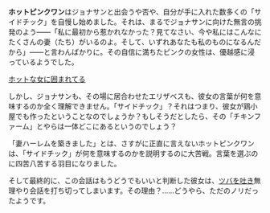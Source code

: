 <!-- title: 私のチキンファーム -->
<!-- relationship: Backup Plan -->

**ホットピンクワン**はジョナサンと出会うや否や、自分が手に入れた数多くの「サイドチック」を自慢し始めました。それは、まるでジョナサンに向けた無言の挑発のよう――「私に最初から惹かれなかった？見てなさい、今や私にはこんなにたくさんの妻（たち）がいるのよ。そして、いずれあなたも私のものになるんだから」――と言わんばかりに。その自信に満ちたピンクの女性は、優越感に浸っているようでした。

[ホットな女に囲まれてる](#embed:https://www.youtube.com/live/gtOGWDKwQfY?feature=shared&t=7553)

しかし、ジョナサンも、その場に居合わせたエリザベスも、彼女の言葉が何を意味するのか全く理解できません。「サイドチック」？それはつまり、彼女が鶏小屋でも作ったということなのでしょうか？もしそうだとしたら、その「チキンファーム」とやらは一体どこにあるというのでしょう？

「妻ハーレムを築きました」とは、さすがに正直に言えないホットピンクワンは、「サイドチック」が何を意味するのかを説明するのに大苦戦。言葉を選ぶのに四苦八苦する羽目になりました。

そして最終的に、この会話はもうどうでもいいと判断した彼女は、[ツバを吐き](https://www.youtube.com/live/gtOGWDKwQfY?feature=shared&t=7943)無理やり会話を打ち切ってしまいます。その理由？……どうやら、ただのノリだったようです。